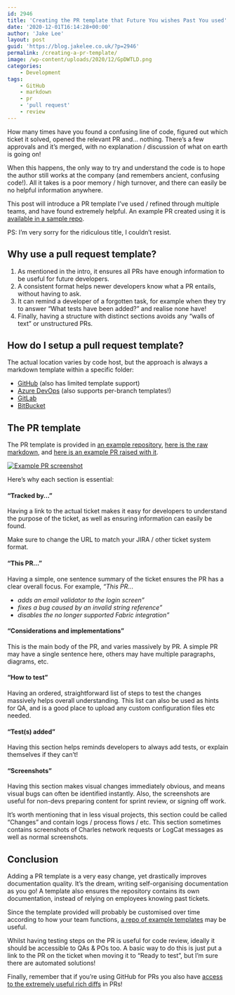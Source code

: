 ```yaml
---
id: 2946
title: 'Creating the PR template that Future You wishes Past You used'
date: '2020-12-01T16:14:28+00:00'
author: 'Jake Lee'
layout: post
guid: 'https://blog.jakelee.co.uk/?p=2946'
permalink: /creating-a-pr-template/
image: /wp-content/uploads/2020/12/GpDWTLD.png
categories:
    - Development
tags:
    - GitHub
    - markdown
    - pr
    - 'pull request'
    - review
---
```


How many times have you found a confusing line of code, figured out which ticket it solved, opened the relevant PR and… nothing. There’s a few approvals and it’s merged, with no explanation / discussion of what on earth is going on!

When this happens, the only way to try and understand the code is to hope the author still works at the company (and remembers ancient, confusing code!). All it takes is a poor memory / high turnover, and there can easily be no helpful information anywhere.

This post will introduce a PR template I’ve used / refined through multiple teams, and have found extremely helpful. An example PR created using it is [available in a sample repo](https://github.com/JakeSteam/pr-process-demo/pull/1).

PS: I’m very sorry for the ridiculous title, I couldn’t resist.

## Why use a pull request template?

1. As mentioned in the intro, it ensures all PRs have enough information to be useful for future developers.
2. A consistent format helps newer developers know what a PR entails, without having to ask.
3. It can remind a developer of a forgotten task, for example when they try to answer “What tests have been added?” and realise none have!
4. Finally, having a structure with distinct sections avoids any “walls of text” or unstructured PRs.

## How do I setup a pull request template?

The actual location varies by code host, but the approach is always a markdown template within a specific folder:

- [GitHub](https://docs.github.com/en/free-pro-team@latest/github/building-a-strong-community/creating-a-pull-request-template-for-your-repository) (also has limited template support)
- [Azure DevOps](https://docs.microsoft.com/en-us/azure/devops/repos/git/pull-request-templates?view=azure-devops) (also supports per-branch templates!)
- [GitLab](https://docs.gitlab.com/ee/user/project/description_templates.html#creating-merge-request-templates)
- [BitBucket](https://bitbucket.org/blog/save-time-with-default-pull-request-descriptions)

## The PR template

The PR template is provided in [an example repository](https://github.com/JakeSteam/pr-process-demo), [here is the raw markdown](https://raw.githubusercontent.com/JakeSteam/pr-process-demo/main/.github/pull_request_template.md), and [here is an example PR raised with it](https://github.com/JakeSteam/pr-process-demo/pull/1).

[![Example PR screenshot](https://i2.wp.com/blog.jakelee.co.uk/wp-content/uploads/2020/12/kVXcYMQ.png?resize=700%2C633&ssl=1)](https://i2.wp.com/blog.jakelee.co.uk/wp-content/uploads/2020/12/kVXcYMQ.png?ssl=1)

Here’s why each section is essential:

#### “Tracked by…”

Having a link to the actual ticket makes it easy for developers to understand the purpose of the ticket, as well as ensuring information can easily be found.

Make sure to change the URL to match your JIRA / other ticket system format.

#### “This PR…”

Having a simple, one sentence summary of the ticket ensures the PR has a clear overall focus. For example, *“This PR..*.

- *adds an email validator to the login screen”*
- *fixes a bug caused by an invalid string reference”*
- *disables the no longer supported Fabric integration”*

#### “Considerations and implementations”

This is the main body of the PR, and varies massively by PR. A simple PR may have a single sentence here, others may have multiple paragraphs, diagrams, etc.

#### “How to test”

Having an ordered, straightforward list of steps to test the changes massively helps overall understanding. This list can also be used as hints for QA, and is a good place to upload any custom configuration files etc needed.

#### “Test(s) added”

Having this section helps reminds developers to always add tests, or explain themselves if they can’t!

#### “Screenshots”

Having this section makes visual changes immediately obvious, and means visual bugs can often be identified instantly. Also, the screenshots are useful for non-devs preparing content for sprint review, or signing off work.

It’s worth mentioning that in less visual projects, this section could be called “Changes” and contain logs / process flows / etc. This section sometimes contains screenshots of Charles network requests or LogCat messages as well as normal screenshots.

## Conclusion

Adding a PR template is a very easy change, yet drastically improves documentation quality. It’s the dream, writing self-organising documentation as you go! A template also ensures the repository contains its own documentation, instead of relying on employees knowing past tickets.

Since the template provided will probably be customised over time according to how your team functions, [a repo of example templates](https://github.com/stevemao/github-issue-templates) may be useful.

Whilst having testing steps on the PR is useful for code review, ideally it should be accessible to QAs &amp; POs too. A basic way to do this is just put a link to the PR on the ticket when moving it to “Ready to test”, but I’m sure there are automated solutions!

Finally, remember that if you’re using GitHub for PRs you also have [access to the extremely useful rich diffs](https://blog.jakelee.co.uk/exploring-pull-requests-with-githubs-rich-diff-functionality/) in PRs!